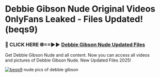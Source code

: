 # Debbie Gibson Nude Original Videos 0nlyFans Leaked - Files Updated! (beqs9)

<h3>🔴 CLICK HERE 🌐==►► <a href="https://tinyurl.com/4mcuefdz" rel="nofollow">Debbie Gibson Nude Updated Files</a></h3>

Get Debbie Gibson Nude and all content. Now you can access all videos and pictures of Debbie Gibson Nude. New Updated Files 2025!

[![beqs9](https://i.imgur.com/StAQSOY.gif)](https://tinyurl.com/4mcuefdz)
nude pics of debbie gibson